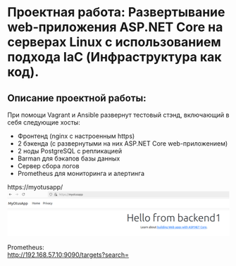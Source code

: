 # Проектная работа: Развертывание web-приложения ASP.NET Core на серверах Linux с использованием подхода IaC (Инфраструктура как код).

## Описание проектной работы:

При помощи Vagrant и Ansible развернут тестовый стэнд, включающий в себя следующие хосты:
- Фронтенд (nginx c настроенным https)
- 2 бэкенда (с развернутыми на них ASP.NET Core web-приложением)
- 2 ноды PostgreSQL с репликацией
- Barman для бэкапов базы данных
- Сервер сбора логов
- Prometheus для мониторинга и алертинга

https://myotusapp/  
![image info](./myotusapp.png)

Prometheus:  
http://192.168.57.10:9090/targets?search=


